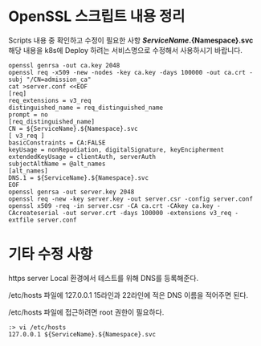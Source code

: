 # OpenSSL 스크립트 내용 정리 
Scripts 내용 중 확인하고 수정이 필요한 사항 
**${ServiceName}.${Namespace}.svc** 해당 내용을 k8s에 Deploy 하려는 서비스명으로 수정해서 사용하시기 바랍니다. 

~~~
openssl genrsa -out ca.key 2048
openssl req -x509 -new -nodes -key ca.key -days 100000 -out ca.crt -subj "/CN=admission_ca"
cat >server.conf <<EOF
[req]
req_extensions = v3_req
distinguished_name = req_distinguished_name
prompt = no
[req_distinguished_name]
CN = ${ServiceName}.${Namespace}.svc
[ v3_req ]
basicConstraints = CA:FALSE
keyUsage = nonRepudiation, digitalSignature, keyEncipherment
extendedKeyUsage = clientAuth, serverAuth
subjectAltName = @alt_names
[alt_names]
DNS.1 = ${ServiceName}.${Namespace}.svc
EOF
openssl genrsa -out server.key 2048
openssl req -new -key server.key -out server.csr -config server.conf
openssl x509 -req -in server.csr -CA ca.crt -CAkey ca.key -CAcreateserial -out server.crt -days 100000 -extensions v3_req -extfile server.conf
~~~

# 기타 수정 사항
https server Local 환경에서 테스트를 위해 DNS를 등록해준다.

/etc/hosts 파일에 127.0.0.1 15라인과 22라인에 적은 DNS 이름을 적어주면 된다.

/etc/hosts 파일에 접근하려면 root 권한이 필요하다.
~~~
:> vi /etc/hosts
127.0.0.1 ${ServiceName}.${Namespace}.svc
~~~
